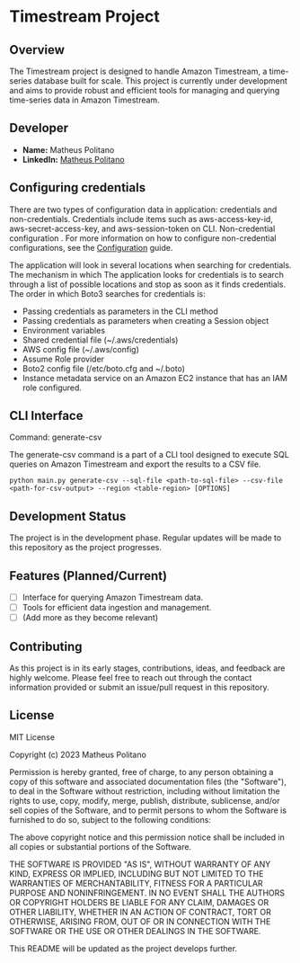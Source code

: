 # Timestream Project

## Overview
The Timestream project is designed to handle Amazon Timestream, a time-series database built for scale. This project is currently under development and aims to provide robust and efficient tools for managing and querying time-series data in Amazon Timestream.

## Developer
- **Name:** Matheus Politano
- **LinkedIn:** [Matheus Politano](https://www.linkedin.com/in/matheus-politano-08b762123/)
 


## Configuring credentials

There are two types of configuration data in application: credentials and non-credentials. Credentials include items such as aws-access-key-id, aws-secret-access-key, and aws-session-token on CLI. Non-credential configuration . For more information on how to configure non-credential configurations, see the [Configuration](https://boto3.amazonaws.com/v1/documentation/api/1.18.4/guide/configuration.html#guide-configuration) guide.

The application will look in several locations when searching for credentials. The mechanism in which The application looks for credentials is to search through a list of possible locations and stop as soon as it finds credentials. The order in which Boto3 searches for credentials is:

- Passing credentials as parameters in the CLI method
- Passing credentials as parameters when creating a Session object
- Environment variables
- Shared credential file (~/.aws/credentials)
- AWS config file (~/.aws/config)
- Assume Role provider
- Boto2 config file (/etc/boto.cfg and ~/.boto)
- Instance metadata service on an Amazon EC2 instance that has an IAM role configured.



## CLI Interface

Command: generate-csv

The generate-csv command is a part of a CLI tool designed to execute SQL queries on Amazon Timestream and export the results to a CSV file.

```
python main.py generate-csv --sql-file <path-to-sql-file> --csv-file <path-for-csv-output> --region <table-region> [OPTIONS]

```

## Development Status
The project is in the development phase. Regular updates will be made to this repository as the project progresses.


## Features (Planned/Current)
- [ ] Interface for querying Amazon Timestream data.
- [ ] Tools for efficient data ingestion and management.
- [ ] (Add more as they become relevant)

## Contributing
As this project is in its early stages, contributions, ideas, and feedback are highly welcome. Please feel free to reach out through the contact information provided or submit an issue/pull request in this repository.

## License
MIT License

Copyright (c) 2023 Matheus Politano

Permission is hereby granted, free of charge, to any person obtaining a copy
of this software and associated documentation files (the "Software"), to deal
in the Software without restriction, including without limitation the rights
to use, copy, modify, merge, publish, distribute, sublicense, and/or sell
copies of the Software, and to permit persons to whom the Software is
furnished to do so, subject to the following conditions:

The above copyright notice and this permission notice shall be included in all
copies or substantial portions of the Software.

THE SOFTWARE IS PROVIDED "AS IS", WITHOUT WARRANTY OF ANY KIND, EXPRESS OR
IMPLIED, INCLUDING BUT NOT LIMITED TO THE WARRANTIES OF MERCHANTABILITY,
FITNESS FOR A PARTICULAR PURPOSE AND NONINFRINGEMENT. IN NO EVENT SHALL THE
AUTHORS OR COPYRIGHT HOLDERS BE LIABLE FOR ANY CLAIM, DAMAGES OR OTHER
LIABILITY, WHETHER IN AN ACTION OF CONTRACT, TORT OR OTHERWISE, ARISING FROM,
OUT OF OR IN CONNECTION WITH THE SOFTWARE OR THE USE OR OTHER DEALINGS IN THE
SOFTWARE.

This README will be updated as the project develops further.
